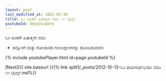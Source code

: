 ```yaml
---
layout: post
last_modified_at: 2021-03-30
title: ಓಂ ಅಂತರ್ ಹಿತಾತ್ಮನೇ ನಮಃ ೧೧ ಟೈಮ್ಸ್
youtubeId: OdjeZsxpkYo
---
```

 
 
 ಓಂ ಅಂತರ್ ಹಿತಾತ್ಮನೇ ನಮಃ  
 
 -  ತನ್ನೊಳಗೆ ಮತ್ತು ಗೋಚರಿಸದ ಗುಣಲಕ್ಷಣಗಳನ್ನು ಹೊಂದಿರುವವನು 
 
  
 
  
 
 
 
 
 
 


{% include youtubePlayer.html id=page.youtubeId %}
 
[Next]({{ site.baseurl }}{% link  split1/_posts/2012-10-13-ಓಂ ಹಯಗಾರ್ಧಭಯೇ ನಮಃ ೧೧ ಟೈಮ್ಸ್.md%})
 
